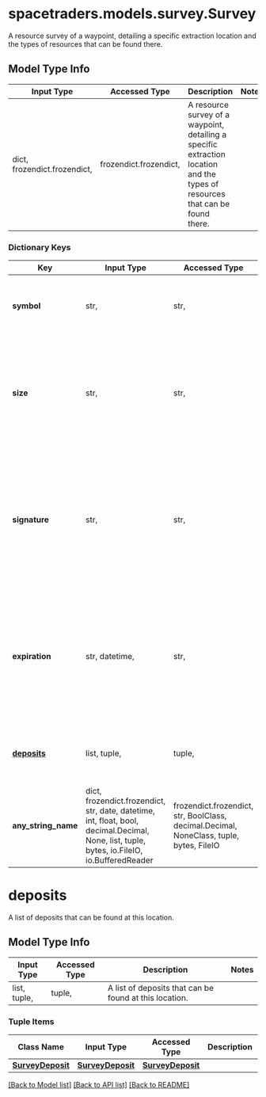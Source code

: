 # spacetraders.models.survey.Survey

A resource survey of a waypoint, detailing a specific extraction location and the types of resources that can be found there.

## Model Type Info
Input Type | Accessed Type | Description | Notes
------------ | ------------- | ------------- | -------------
dict, frozendict.frozendict,  | frozendict.frozendict,  | A resource survey of a waypoint, detailing a specific extraction location and the types of resources that can be found there. | 

### Dictionary Keys
Key | Input Type | Accessed Type | Description | Notes
------------ | ------------- | ------------- | ------------- | -------------
**symbol** | str,  | str,  | The symbol of the waypoint that this survey is for. | 
**size** | str,  | str,  | The size of the deposit. This value indicates how much can be extracted from the survey before it is exhausted. | must be one of ["SMALL", "MODERATE", "LARGE", ] 
**signature** | str,  | str,  | A unique signature for the location of this survey. This signature is verified when attempting an extraction using this survey. | 
**expiration** | str, datetime,  | str,  | The date and time when the survey expires. After this date and time, the survey will no longer be available for extraction. | value must conform to RFC-3339 date-time
**[deposits](#deposits)** | list, tuple,  | tuple,  | A list of deposits that can be found at this location. | 
**any_string_name** | dict, frozendict.frozendict, str, date, datetime, int, float, bool, decimal.Decimal, None, list, tuple, bytes, io.FileIO, io.BufferedReader | frozendict.frozendict, str, BoolClass, decimal.Decimal, NoneClass, tuple, bytes, FileIO | any string name can be used but the value must be the correct type | [optional]

# deposits

A list of deposits that can be found at this location.

## Model Type Info
Input Type | Accessed Type | Description | Notes
------------ | ------------- | ------------- | -------------
list, tuple,  | tuple,  | A list of deposits that can be found at this location. | 

### Tuple Items
Class Name | Input Type | Accessed Type | Description | Notes
------------- | ------------- | ------------- | ------------- | -------------
[**SurveyDeposit**](SurveyDeposit.md) | [**SurveyDeposit**](SurveyDeposit.md) | [**SurveyDeposit**](SurveyDeposit.md) |  | 

[[Back to Model list]](../../README.md#documentation-for-models) [[Back to API list]](../../README.md#documentation-for-api-endpoints) [[Back to README]](../../README.md)

